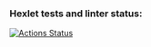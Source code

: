 ### Hexlet tests and linter status:
[![Actions Status](https://github.com/YanaKramareva/php-project-lvl4/workflows/hexlet-check/badge.svg)](https://github.com/YanaKramareva/php-project-lvl4/actions)